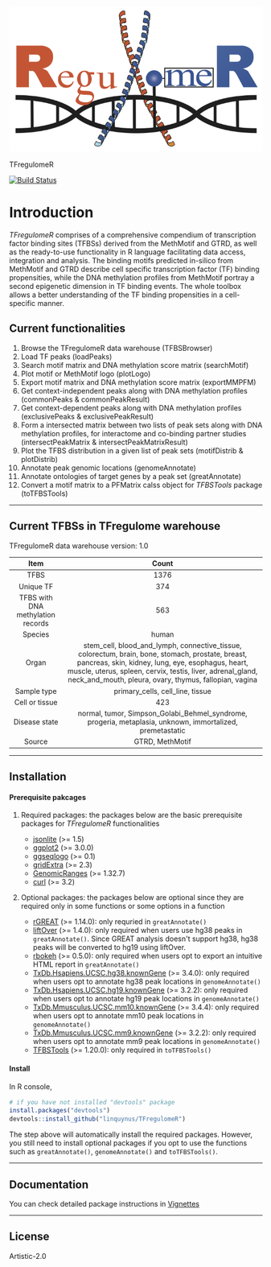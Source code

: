 <div align="center">
<a name="logo"/>
<img src="./inst/TFregulomeR_logo.png" alt="TFregulomeR Logo" ></img>
</a>
</div>



TFregulomeR

 [![Build Status](https://travis-ci.com/linquynus/TFregulomeR.svg?branch=master)](https://travis-ci.com/linquynus/TFregulomeR)

# Introduction
*TFregulomeR* comprises of a comprehensive compendium of transcription factor binding sites (TFBSs) derived from the MethMotif and GTRD, as well as the ready-to-use functionality in R language facilitating data access, integration and analysis. The binding motifs predicted in-silico from MethMotif and GTRD describe cell specific transcription factor (TF) binding propensities, while the DNA methylation profiles from MethMotif portray a second epigenetic dimension in TF binding events. The whole toolbox allows a better understanding of the TF binding propensities in a cell-specific manner. 

## Current functionalities
1) Browse the TFregulomeR data warehouse (TFBSBrowser)
2) Load TF peaks (loadPeaks)
3) Search motif matrix and DNA methylation score matrix (searchMotif)
4) Plot motif or MethMotif logo (plotLogo)
5) Export motif matrix and DNA methylation score matrix (exportMMPFM)
6) Get context-independent peaks along with DNA methylation profiles (commonPeaks & commonPeakResult)
7) Get context-dependent peaks along with DNA methylation profiles (exclusivePeaks & exclusivePeakResult)
8) Form a intersected matrix between two lists of peak sets along with DNA methylation profiles, for interactome and co-binding partner studies (intersectPeakMatrix & intersectPeakMatrixResult)
9) Plot the TFBS distribution in a given list of peak sets (motifDistrib & plotDistrib)
10) Annotate peak genomic locations (genomeAnnotate)
11) Annotate ontologies of target genes by a peak set (greatAnnotate)
12) Convert a motif matrix to a PFMatrix calss object for *TFBSTools* package (toTFBSTools)

-------

## Current TFBSs in TFregulome warehouse

TFregulomeR data warehouse version: 1.0

| Item     | Count |
| :---------:|:------:|
| TFBS     | 1376   |
| Unique TF     | 374   |
| TFBS with DNA methylation records    | 563   |
| Species     | human   |
| Organ   | stem_cell, blood_and_lymph, connective_tissue, colorectum, brain, bone, stomach, prostate, breast, pancreas, skin, kidney, lung, eye, esophagus, heart, muscle, uterus, spleen, cervix, testis, liver, adrenal_gland, neck_and_mouth, pleura, ovary, thymus, fallopian, vagina   |
| Sample type | primary_cells, cell_line, tissue
| Cell or tissue | 423 |
| Disease state | normal, tumor, Simpson_Golabi_Behmel_syndrome, progeria, metaplasia, unknown, immortalized, premetastatic|
| Source | GTRD, MethMotif | 


-------

## Installation

#### Prerequisite pakcages

1) Required packages: the packages below are the basic prerequisite packages for *TFregulomeR* functionalities

    - [jsonlite](https://cran.r-project.org/web/packages/jsonlite/index.html) (>= 1.5)
    - [ggplot2](https://cran.r-project.org/web/packages/ggplot2/index.html) (>= 3.0.0)
    - [ggseqlogo](https://cran.r-project.org/web/packages/ggseqlogo/index.html) (>= 0.1)
    - [gridExtra](https://cran.r-project.org/web/packages/gridExtra/index.html) (>= 2.3)
    - [GenomicRanges](https://bioconductor.org/packages/release/bioc/html/GenomicRanges.html) (>= 1.32.7)
    - [curl](https://cran.r-project.org/web/packages/curl/index.html) (>= 3.2)

2) Optional packages: the packages below are optional since they are required only in some functions or some options in a function

    - [rGREAT](https://bioconductor.org/packages/release/bioc/html/rGREAT.html) (>= 1.14.0): only requried in `greatAnnotate()`
    - [liftOver](https://bioconductor.org/packages/release/workflows/html/liftOver.html) (>= 1.4.0): only required when users use hg38 peaks in `greatAnnotate()`. Since GREAT analysis doesn't support hg38, hg38 peaks will be converted to hg19 using liftOver.
    - [rbokeh](https://cran.r-project.org/web/packages/rbokeh/index.html) (>= 0.5.0): only required when users opt to export an intuitive HTML report in `greatAnnotate()`
    - [TxDb.Hsapiens.UCSC.hg38.knownGene](https://bioconductor.org/packages/release/data/annotation/html/TxDb.Hsapiens.UCSC.hg38.knownGene.html) (>= 3.4.0): only required when users opt to annotate hg38 peak locations in `genomeAnnotate()`
    - [TxDb.Hsapiens.UCSC.hg19.knownGene](https://bioconductor.org/packages/release/data/annotation/html/TxDb.Hsapiens.UCSC.hg19.knownGene.html) (>= 3.2.2): only required when users opt to annotate hg19 peak locations in `genomeAnnotate()`
    - [TxDb.Mmusculus.UCSC.mm10.knownGene](https://bioconductor.org/packages/release/data/annotation/html/TxDb.Mmusculus.UCSC.mm10.knownGene.html) (>= 3.4.4): only required when users opt to annotate mm10 peak locations in `genomeAnnotate()`
    - [TxDb.Mmusculus.UCSC.mm9.knownGene](http://bioconductor.org/packages/release/data/annotation/html/TxDb.Mmusculus.UCSC.mm9.knownGene.html) (>= 3.2.2): only required when users opt to annotate mm9 peak locations in `genomeAnnotate()`
    - [TFBSTools](http://bioconductor.org/packages/release/bioc/html/TFBSTools.html) (>= 1.20.0): only required in `toTFBSTools()`

#### Install

In R console,

```r
# if you have not installed "devtools" package
install.packages("devtools")
devtools::install_github("linquynus/TFregulomeR")
```
The step above will automatically install the required packages. However, you still need to install optional packages if you opt to use the functions such as `greatAnnotate()`, `genomeAnnotate()` and `toTFBSTools()`.

-------

## Documentation
You can check detailed package instructions in [Vignettes](https://linquynus.github.io)

-------

## License

Artistic-2.0
